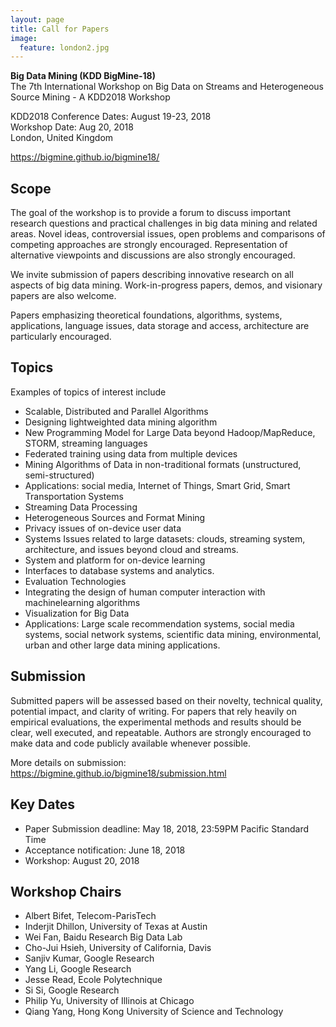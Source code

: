 ```yaml
---
layout: page
title: Call for Papers
image:
  feature: london2.jpg
---
```


**Big Data Mining (KDD BigMine-18)**   
The 7th International Workshop on Big Data on Streams and Heterogeneous Source Mining - A KDD2018 Workshop
   
KDD2018 Conference Dates: August 19-23, 2018  
Workshop Date: Aug 20, 2018  
London, United Kingdom

https://bigmine.github.io/bigmine18/

Scope
-----

The goal of the workshop is to provide a forum to discuss important research questions and practical challenges in big data mining and related areas. Novel ideas, controversial issues, open problems and comparisons of competing approaches are strongly encouraged. Representation of alternative viewpoints and discussions are also strongly encouraged. 

We invite submission of papers describing innovative research on all aspects of big data mining. Work-in-progress papers, demos, and visionary papers are also welcome.

Papers emphasizing theoretical foundations, algorithms, systems, applications, language issues, data storage and access, architecture are particularly encouraged.


Topics
------

Examples of topics of interest include

* Scalable, Distributed and Parallel Algorithms
* Designing light­weighted data mining algorithm
* New Programming Model for Large Data beyond Hadoop/MapReduce, STORM, streaming languages
* Federated training using data from multiple devices
* Mining Algorithms of Data in non-traditional formats (unstructured, semi-structured)
* Applications: social media, Internet of Things, Smart Grid, Smart Transportation Systems
* Streaming Data Processing
* Heterogeneous Sources and Format Mining
* Privacy issues of on-­device user data
* Systems Issues related to large datasets: clouds, streaming system, architecture, and issues beyond cloud and streams.
* System and platform for on­-device learning
* Interfaces to database systems and analytics.
* Evaluation Technologies
* Integrating the design of human ­computer interaction with machinelearning algorithms
* Visualization for Big Data
* Applications: Large scale recommendation systems, social media systems, social network systems, scientific data mining, environmental, urban and other large data mining applications.


Submission
----------

Submitted papers will be assessed based on their novelty, technical quality, potential impact, and clarity of writing. For papers that rely heavily on empirical evaluations, the experimental methods and results should be clear, well executed, and repeatable. Authors are strongly encouraged to make data and code publicly available whenever possible.

More details on submission: https://bigmine.github.io/bigmine18/submission.html

Key Dates
---------
* Paper Submission deadline: May 18, 2018, 23:59PM Pacific Standard Time
* Acceptance notification: June 18, 2018
* Workshop: August 20, 2018

Workshop Chairs
---------------
* Albert Bifet, Telecom-ParisTech
* Inderjit Dhillon, University of Texas at Austin
* Wei Fan, Baidu Research Big Data Lab
* Cho-Jui Hsieh, University of California, Davis
* Sanjiv Kumar, Google Research
* Yang Li, Google Research
* Jesse Read, Ecole Polytechnique
* Si Si, Google Research
* Philip Yu, University of Illinois at Chicago
* Qiang Yang, Hong Kong University of Science and Technology

